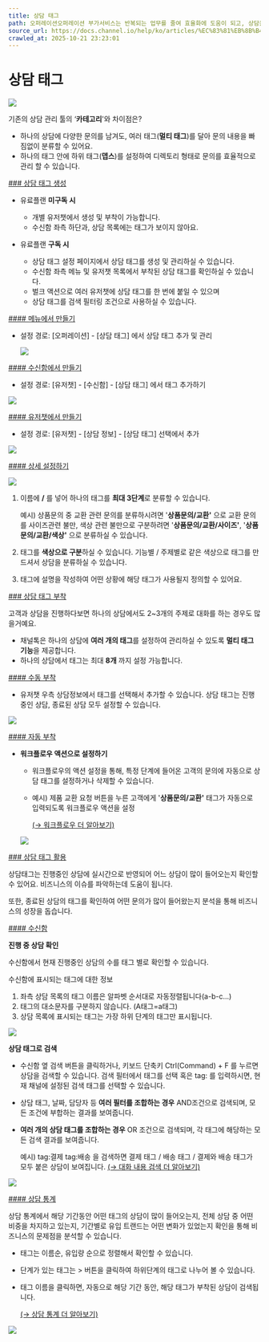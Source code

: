 ```yaml
---
title: 상담 태그
path: 오퍼레이션오퍼레이션 부가서비스는 반복되는 업무를 줄여 효율화에 도움이 되고, 상담을 분석하여 비즈니스 성장의 인사이트를 얻을 수 있는 기능을 제공합니다.9개의 아티클 > 상담 태그상담 관리의 기본은 상담을 잘 분류하는 거예요. 채널톡의 강력한 상담 태그 기능으로 상담을 효율적으로 관리하고, 분석해서 비즈니스의 성장에 힌트를 얻을 수 있어요.
source_url: https://docs.channel.io/help/ko/articles/%EC%83%81%EB%8B%B4-%ED%83%9C%EA%B7%B8-5a5314d8
crawled_at: 2025-10-21 23:23:01
---
```


# 상담 태그

![](https://cf.channel.io/document/spaces/6/articles/24/revisions/67/usermedia/662b10cae9cfe003d502)

기존의 상담 관리 툴의 ‘**카테고리**'와 차이점은?

* 하나의 상담에 다양한 문의를 남겨도, 여러 태그(**멀티 태그**)를 달아 문의 내용을 빠짐없이 분류할 수 있어요.
* 하나의 태그 안에 하위 태그(**뎁스**)를 설정하여 디렉토리 형태로 문의를 효율적으로 관리 할 수 있습니다.

[### 상담 태그 생성](#상담-태그-생성)

* 유료플랜 **미구독 시**

  * 개별 유저챗에서 생성 및 부착이 가능합니다.
  * 수신함 좌측 하단과, 상담 목록에는 태그가 보이지 않아요.
* 유료플랜 **구독 시**

  * 상담 태그 설정 페이지에서 상담 태그를 생성 및 관리하실 수 있습니다.
  * 수신함 좌측 메뉴 및 유저챗 목록에서 부착된 상담 태그를 확인하실 수 있습니다.
  * 벌크 액션으로 여러 유저챗에 상담 태그를 한 번에 붙일 수 있으며
  * 상담 태그를 검색 필터링 조건으로 사용하실 수 있습니다.

[#### 메뉴에서 만들기](#메뉴에서-만들기)

* 설정 경로: [오퍼레이션] - [상담 태그] 에서 상담 태그 추가 및 관리

  ![](https://cf.channel.io/document/spaces/6/articles/24/revisions/67/usermedia/662b10cb0f19bb016fd9)

[#### 수신함에서 만들기](#수신함에서-만들기)

* 설정 경로: [유저챗] - [수신함] - [상담 태그] 에서 태그 추가하기

![](https://cf.channel.io/document/spaces/6/articles/24/revisions/67/usermedia/662b10cb289354f0ac74)

[#### 유저챗에서 만들기](#유저챗에서-만들기)

* 설정 경로: [유저챗] - [상담 정보] - [상담 태그] 선택에서 추가

![](https://cf.channel.io/document/spaces/6/articles/24/revisions/67/usermedia/662b10cb53bf34a67dcf)

[#### 상세 설정하기](#상세-설정하기)

![](https://cf.channel.io/document/spaces/6/articles/24/revisions/67/usermedia/662b10cb74ade7d91587)

1. 이름에 **/** 를 넣어 하나의 태그를 **최대 3단계**로 분류할 수 있습니다.

   예시) 상품문의 중 교환 관련 문의를 분류하시려면 '**상품문의/교환'** 으로 교환 문의를 사이즈관련 불만, 색상 관련 불만으로 구분하려면 '**상품문의/교환/사이즈'**, '**상품문의/교환/색상'** 으로 분류하실 수 있습니다.
2. 태그를 **색상으로 구분**하실 수 있습니다. 기능별 / 주제별로 같은 색상으로 태그를 만드셔서 상담을 분류하실 수 있습니다.

3. 태그에 설명을 작성하여 어떤 상황에 해당 태그가 사용될지 정의할 수 있어요.

[### 상담 태그 부착](#상담-태그-부착)

고객과 상담을 진행하다보면 하나의 상담에서도 2~3개의 주제로 대화를 하는 경우도 많을거예요.

* 채널톡은 하나의 상담에 **여러 개의 태그**를 설정하여 관리하실 수 있도록 **멀티 태그 기능**을 제공합니다.
* 하나의 상담에서 태그는 최대 **8개** 까지 설정 가능합니다.

[#### 수동 부착](#수동-부착)

* 유저챗 우측 상담정보에서 태그를 선택해서 추가할 수 있습니다. 상담 태그는 진행중인 상담, 종료된 상담 모두 설정할 수 있습니다.

![](https://cf.channel.io/document/spaces/6/articles/24/revisions/67/usermedia/662b10cb8ae38295ca1e)

[#### 자동 부착](#자동-부착)

* **워크플로우 액션으로 설정하기**

  * 워크플로우의 액션 설정을 통해, 특정 단계에 들어온 고객의 문의에 자동으로 상담 태그를 설정하거나 삭제할 수 있습니다.
  * 예시) 제품 교환 요청 버튼을 누른 고객에게 '**상품문의/교환'** 태그가 자동으로 입력되도록 워크플로우 액션을 설정

    [(→ 워크플로우 더 알아보기)](https://docs.channel.io/help/ko/articles/a497fa44-%EC%9B%8C%ED%81%AC%ED%94%8C%EB%A1%9C%EC%9A%B0-%EC%83%9D%EC%84%B1%ED%95%98%EA%B8%B0)

  ![](https://cf.channel.io/document/spaces/6/usermedia/66a1122da7ac4a122beb)

[### 상담 태그 활용](#상담-태그-활용)

상담태그는 진행중인 상담에 실시간으로 반영되어 어느 상담이 많이 들어오는지 확인할 수 있어요. 비즈니스의 이슈를 파악하는데 도움이 됩니다.

또한, 종료된 상담의 태그를 확인하여 어떤 문의가 많이 들어왔는지 분석을 통해 비즈니스의 성장을 돕습니다.

[#### 수신함](#수신함)

**진행 중 상담 확인**

수신함에서 현재 진행중인 상담의 수를 태그 별로 확인할 수 있습니다.

수신함에 표시되는 태그에 대한 정보

1. 좌측 상담 목록의 태그 이름은 알파벳 순서대로 자동정렬됩니다(a-b-c...)
2. 태그의 대소문자를 구분하지 않습니다. (A태그=a태그)
3. 상담 목록에 표시되는 태그는 가장 하위 단계의 태그만 표시됩니다.

![](https://cf.channel.io/document/spaces/6/articles/24/revisions/67/usermedia/662b10cbe28ad95d1e5d)

**상담 태그로 검색**

* 수신함 옆 검색 버튼을 클릭하거나, 키보드 단축키 Ctrl(Command) + F 를 누르면 상담을 검색할 수 있습니다. 검색 필터에서 태그를 선택 혹은 tag: 를 입력하시면, 현재 채널에 설정된 검색 태그를 선택할 수 있습니다.
* 상담 태그, 날짜, 담당자 등 **여러 필터를 조합하는 경우** AND조건으로 검색되며, 모든 조건에 부합하는 결과를 보여줍니다.
* **여러 개의 상담 태그를 조합하는 경우** OR 조건으로 검색되며, 각 태그에 해당하는 모든 검색 결과를 보여줍니다.

  예시) tag:결제 tag:배송 을 검색하면 결제 태그 / 배송 태그 / 결제와 배송 태그가 모두 붙은 상담이 보여집니다. [(→ 대화 내용 검색 더 알아보기)](https://docs.channel.io/help/ko/articles/c2d439c6)

![](https://cf.channel.io/document/spaces/6/articles/24/revisions/67/usermedia/662b10cc0452bd691457)

[#### 상담 통계](#상담-통계)

상담 통계에서 해당 기간동안 어떤 태그의 상담이 많이 들어오는지, 전체 상담 중 어떤 비중을 차지하고 있는지, 기간별로 유입 트랜드는 어떤 변화가 있었는지 확인을 통해 비즈니스의 문제점을 분석할 수 있습니다.

* 태그는 이름순, 유입량 순으로 정렬해서 확인할 수 있습니다.
* 단계가 있는 태그는 > 버튼을 클릭하여 하위단계의 태그로 나누어 볼 수 있습니다.
* 태그 이름을 클릭하면, 자동으로 해당 기간 동안, 해당 태그가 부착된 상담이 검색됩니다.

  [(→ 상담 통계 더 알아보기)](https://docs.channel.io/help/ko/articles/84f597bf)

![](https://cf.channel.io/document/spaces/6/articles/24/revisions/67/usermedia/662b10cc196a5962fc80)